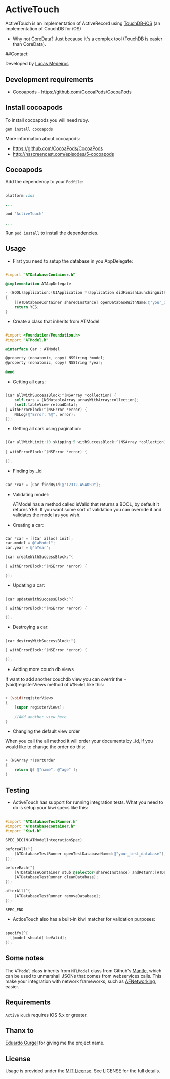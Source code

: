 # ActiveTouch

ActiveTouch is an implementation of ActiveRecord using [TouchDB-iOS](https://github.com/couchbaselabs/TouchDB-iOS) (an implementation of CouchDB for iOS)

* Why not CoreData? 
	Just because it's a complex tool (TouchDB is easier than CoreData).
	
##Contact:

Developed by [Lucas Medeiros](https://www.twitter.com/aspmedeiros)

## Development requirements

* Cocoapods - https://github.com/CocoaPods/CocoaPods

## Install cocoapods

To install cocoapods you will need ruby.

	gem install cocoapods
	
More information about cocoapods:

* https://github.com/CocoaPods/CocoaPods
* http://nsscreencast.com/episodes/5-cocoapods

## Cocoapods

Add the dependency to your `Podfile`:

```ruby

platform :ios

...

pod 'ActiveTouch'

...

```

Run `pod install` to install the dependencies.

## Usage

* First you need to setup the database in you AppDelegate:

```objective-c

#import "ATDatabaseContainer.h"

@implementation ATAppDelegate

- (BOOL)application:(UIApplication *)application didFinishLaunchingWithOptions:(NSDictionary *)launchOptions
{
    [[ATDatabaseContainer sharedInstance] openDatabaseWithName:@"your_database_name"];
    return YES;
}

```

* Create a class that inherits from ATModel

```objective-c

#import <Foundation/Foundation.h>
#import "ATModel.h"

@interface Car : ATModel

@property (nonatomic, copy) NSString *model;
@property (nonatomic, copy) NSString *year;

@end

```

* Getting all cars:

```objective-c

[Car allWithSuccessBlock:^(NSArray *collection) {
    self.cars = [NSMutableArray arrayWithArray:collection];
    [self.tableView reloadData];
} withErrorBlock:^(NSError *error) {
    NSLog(@"Error: %@", error);
}];

```

* Getting all cars using pagination:

```objective-c

[Car allWithLimit:10 skipping:5 withSuccessBlock:^(NSArray *collection) {
        
} withErrorBlock:^(NSError *error) {
        
}];

```

* Finding by _id

```objective-c

Car *car = [Car findById:@"12312-ASADSD"];

```

* Validating model:

	ATModel has a method called isValid that returns a BOOL, by default it returns YES.
	If you want some sort of validation you can override it and validates the model as you wish.


* Creating a car:

```objective-c

Car *car = [[Car alloc] init];
car.model = @"aModel";
car.year = @"aYear";

[car createWithSuccessBlock:^{

} withErrorBlock:^(NSError *error) {
   
}];

```

* Updating a car:

```objective-c

[car updateWithSuccessBlock:^{

} withErrorBlock:^(NSError *error) {
   
}];

```

* Destroying a car:

```objective-c

[car destroyWithSuccessBlock:^{

} withErrorBlock:^(NSError *error) {
   
}];

```

* Adding more couch db views

If want to add another couchdb view you can overrir the +(void)registerViews method of `ATModel` like this:

```objective-c

+ (void)registerViews
{
	[super registerViews];
	
	//Add another view here
}

```

* Changing the default view order

When you call the all method it will order your documents by _id, if you would like to change the order do this:

```objective-c

+ (NSArray *)sortOrder
{
	return @[ @"name", @"age" ];
}

```

## Testing

* ActiveTouch has support for running integration tests. What you need to do is setup your kiwi specs like this:

```objective-c

#import "ATDatabaseTestRunner.h"
#import "ATDatabaseContainer.h"
#import "Kiwi.h"

SPEC_BEGIN(ATModelIntegrationSpec)

beforeAll(^{
    [ATDatabaseTestRunner openTestDatabaseNamed:@"your_test_database"];
});

beforeEach(^{
    [ATDatabaseContainer stub:@selector(sharedInstance) andReturn:[ATDatabaseTestRunner databaseContainer]];
    [ATDatabaseTestRunner cleanDatabase];
});

afterAll(^{
    [ATDatabaseTestRunner removeDatabase];
});

SPEC_END

```

* ActiceTouch also has a built-in kiwi matcher for validation purposes:

```objective-c

specify(^{
  [[model should] beValid];
});

```

## Some notes

The `ATModel` class inherits from `MTLModel` class from Github's [Mantle](https://github.com/github/Mantle),
which can be used to unmarshall JSONs that comes from webservices calls.
This make your integration with network frameworks, such as [AFNetworking](https://github.com/AFNetworking/AFNetworking), easier.

## Requirements

`ActiveTouch` requires iOS 5.x or greater.

## Thanx to

[Eduardo Gurgel](https://github.com/edgurgel) for giving me the project name.

## License

Usage is provided under the [MIT License](http://http://opensource.org/licenses/mit-license.php).  See LICENSE for the full details.


